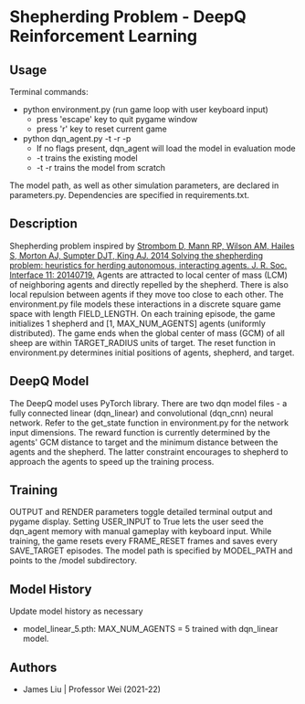 # Shepherding Problem - DeepQ Reinforcement Learning
## Usage
Terminal commands:
* python environment.py (run game loop with user keyboard input)
    * press 'escape' key to quit pygame window
    * press 'r' key to reset current game
* python dqn_agent.py -t -r -p
    * If no flags present, dqn_agent will load the model in evaluation mode
    * -t trains the existing model
    * -t -r trains the model from scratch

The model path, as well as other simulation parameters, are declared in parameters.py. Dependencies are specified in requirements.txt.

## Description
Shepherding problem inspired by [Strombom D, Mann RP, Wilson AM, Hailes S, Morton AJ, Sumpter DJT, King AJ. 2014 Solving the shepherding problem: heuristics for herding autonomous, interacting agents. J. R. Soc. Interface 11: 20140719.](https://royalsocietypublishing.org/doi/pdf/10.1098/rsif.2014.0719) Agents are attracted to local center of mass (LCM) of neighboring agents and directly repelled by the shepherd. There is also local repulsion between agents if they move too close to each other. The environment.py file models these interactions in a discrete square game space with length FIELD_LENGTH. On each training episode, the game initializes 1 shepherd and [1, MAX_NUM_AGENTS] agents (uniformly distributed). The game ends when the global center of mass (GCM) of all sheep are within TARGET_RADIUS units of target. The reset function in environment.py determines initial positions of agents, shepherd, and target.

## DeepQ Model
The DeepQ model uses PyTorch library. There are two dqn model files - a fully connected linear (dqn_linear) and convolutional (dqn_cnn) neural network. Refer to the get_state function in environment.py for the network input dimensions. The reward function is currently determined by the agents' GCM distance to target and the minimum distance between the agents and the shepherd. The latter constraint encourages to shepherd to approach the agents to speed up the training process.

## Training
OUTPUT and RENDER parameters toggle detailed terminal output and pygame display. Setting USER_INPUT to True lets the user seed the dqn_agent memory with manual gameplay with keyboard input. While training, the game resets every FRAME_RESET frames and saves every SAVE_TARGET episodes. The model path is specified by MODEL_PATH and points to the /model subdirectory.

## Model History
Update model history as necessary
* model_linear_5.pth: MAX_NUM_AGENTS = 5 trained with dqn_linear model.

## Authors
* James Liu | Professor Wei (2021-22)